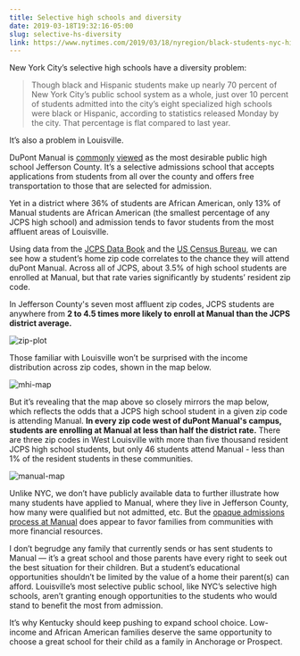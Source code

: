 ```yaml
---
title: Selective high schools and diversity
date: 2019-03-18T19:32:16-05:00
slug: selective-hs-diversity 
link: https://www.nytimes.com/2019/03/18/nyregion/black-students-nyc-high-schools.html
---
```


New York City’s selective high schools have a diversity problem:
  
> Though black and Hispanic students make up nearly 70 percent of New York City’s public school system as a whole, just over 10 percent of students admitted into the city’s eight specialized high schools were black or Hispanic, according to statistics released Monday by the city. That percentage is flat compared to last year.  

It’s also a problem in Louisville. 

DuPont Manual is [commonly](https://www.niche.com/k12/search/best-public-high-schools/s/kentucky/) [viewed](https://www.usnews.com/education/best-high-schools/kentucky) as the most desirable public high school Jefferson County. It’s a selective admissions school that accepts applications from students from all over the county and offers free transportation to those that are selected for admission. 

Yet in a district where 36% of students are African American, only 13% of Manual students are African American (the smallest percentage of any JCPS high school) and admission tends to favor students from the most affluent areas of Louisville. 

Using data from the [JCPS Data Book](https://www.jefferson.kyschools.us/node/1193) and the [US Census Bureau](https://factfinder.census.gov/faces/nav/jsf/pages/index.xhtml), we can see how a student’s home zip code correlates to the chance they will attend duPont Manual. Across all of JCPS, about 3.5% of high school students are enrolled at Manual, but that rate varies significantly by students’ resident zip code. 

In Jefferson County's seven most affluent zip codes, JCPS students are anywhere from **2 to 4.5 times more likely to enroll at Manual than the JCPS district average.** 

![zip-plot](/files/dupont_odds_plot.png)

Those familiar with Louisville won’t be surprised with the income distribution across zip codes, shown in the map below.

![mhi-map](/files/jcps_zip_mhi.png)

But it’s revealing that the map above so closely mirrors the map below, which reflects the odds that a JCPS high school student in a given zip code is attending Manual. **In every zip code west of duPont Manual's campus, students are enrolling at Manual at less than half the district rate.** There are three zip codes in West Louisville with more than five thousand resident JCPS high school students, but only 46 students attend Manual - less than 1% of the resident students in these communities.

![manual-map](/files/dupont_odds_map.png)

Unlike NYC, we don’t have publicly available data to further illustrate how many students have applied to Manual, where they live in Jefferson County, how many were qualified but not admitted, etc. But the [opaque admissions process at Manual](https://www.dupontmanual.com/magnetapp.html) does appear to favor families from communities with more financial resources. 

I don’t begrudge any family that currently sends or has sent students to Manual — it’s a great school and those parents have every right to seek out the best situation for their children. But a student’s educational opportunities shouldn’t be limited by the value of a home their parent(s) can afford. Louisville’s most selective public school, like NYC’s selective high schools, aren’t granting enough opportunities to the students who would stand to benefit the most from admission.

It’s why Kentucky should keep pushing to expand school choice. Low-income and African American families deserve the same opportunity to choose a great school for their child as a family in Anchorage or Prospect. 
